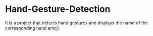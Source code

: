 # Hand-Gesture-Detection
It is a project that detects hand gestures and displays the name of the corresponding hand emoji.
